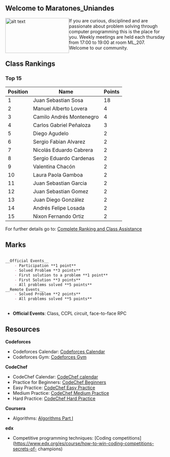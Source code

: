 ## Welcome to Maratones_Uniandes

<img style="float: left" src= "https://uniandes.edu.co/sites/default/files/logo-uniandes.png" alt="alt text" width="200" height="110"/>
     If you are curious, disciplined and are passionate about problem solving through computer programming this is the place for you. Weekly meetings are held each thursday from 17:00 to 19:00 at room ML_207. Welcome to our community. 



## Class Rankings

### Top 15

Position| Name  | Points 
--------|-------------------|--------
1| Juan Sebastian Sosa| 18
2| Manuel Alberto Lovera|4
3|Camilo Andrés Montenegro |4
4| Carlos Gabriel Peñaloza| 3
5| Diego Agudelo |2
6| Sergio Fabian Alvarez|2
7| Nicolás Eduardo Cabrera|2
8| Sergio Eduardo Cardenas|2
9| Valentina Chacón|2
10| Laura Paola Gamboa|2
11| Juan Sebastian Garcia|2
12| Juan Sebastian Gomez|2
13| Juan Diego González |2
14| Andrés Felipe Losada|2
15| Nixon Fernando Ortiz |2



For further details go to: [Complete Ranking and  Class Assistance](https://uniandes-my.sharepoint.com/:x:/g/personal/v_chacon_uniandes_edu_co/EbU7_AjZSshDogA33htwDFEBQcUFYEl8qU_qAeUb0moDiA?e=2mC9eE)


## Marks
```markdown

__Official Events__
    - Participation **1 point**
    - Solved Problem **3 points**
    - First solution to a problem **1 point**
    - First Solution **3 points**
    - All problems solved **5 points**
__Remote Events__
    - Solved Problem **2 points**
    - All problems solved **5 points**
    
```
* __Official Events__: Class, CCPL circuit, face-to-face RPC



## Resources


__Codeforces__

   * Codeforces Calendar: [Codeforces Calendar](http://codeforces.com/calendar)
   * Codeforces Gym: [Codeforces Gym](http://codeforces.com/gyms)


__CodeChef__

   * CodeChef Calendar: [CodeChef calendar](https://www.codechef.com/contests)
   * Practice for Beginners: [CodeChef Beginners](https://www.codechef.com/problems/school) 
   * Easy Practice: [CodeChef Easy Practice](https://www.codechef.com/problems/easy/)
   * Medium Practice: [CodeChef Medium Practice](https://www.codechef.com/problems/medium/)
   * Hard Practice: [CodeChef Hard Practice](https://www.codechef.com/problems/hard/)


__Coursera__

  * Algorithms: [Algorithms Part I](https://www.coursera.org/learn/algorithms-part1/home/welcome)


__edx__

  * Competitive programming techniques: [Coding competitions](https://www.edx.org/es/course/how-to-win-coding-competitions-secrets-of-  champions)




